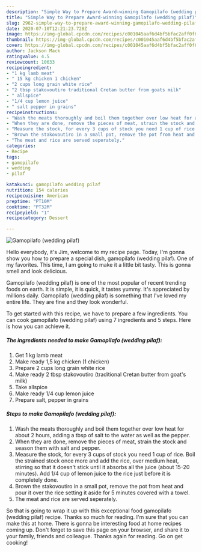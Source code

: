```yaml
---
description: "Simple Way to Prepare Award-winning Gamopilafo (wedding pilaf)"
title: "Simple Way to Prepare Award-winning Gamopilafo (wedding pilaf)"
slug: 2962-simple-way-to-prepare-award-winning-gamopilafo-wedding-pilaf
date: 2020-07-10T12:21:23.728Z
image: https://img-global.cpcdn.com/recipes/c001045aaf6d4bf5bfac2aff0f6d36c2/751x532cq70/gamopilafo-wedding-pilaf-recipe-main-photo.jpg
thumbnail: https://img-global.cpcdn.com/recipes/c001045aaf6d4bf5bfac2aff0f6d36c2/751x532cq70/gamopilafo-wedding-pilaf-recipe-main-photo.jpg
cover: https://img-global.cpcdn.com/recipes/c001045aaf6d4bf5bfac2aff0f6d36c2/751x532cq70/gamopilafo-wedding-pilaf-recipe-main-photo.jpg
author: Jackson Mack
ratingvalue: 4.5
reviewcount: 10633
recipeingredient:
- "1 kg lamb meat"
- " 15 kg chicken 1 chicken"
- "2 cups long grain white rice"
- "2 tbsp stakovoutiro traditional Cretan butter from goats milk"
- " allspice"
- "1/4 cup lemon juice"
- " salt pepper in grains"
recipeinstructions:
- "Wash the meats thoroughly and boil them together over low heat for about 2 hours, adding a tbsp of salt to the water as well as the pepper."
- "When they are done, remove the pieces of meat, strain the stock and season them with salt and pepper."
- "Measure the stock, for every 3 cups of stock you need 1 cup of rice. Boil the strained stock once more and add the rice, over medium heat, stirring so that it doesn&#39;t stick until it absorbs all the juice (about 15-20 minutes). Add 1/4 cup of lemon juice to the rice just before it is completely done."
- "Brown the stakovoutiro in a small pot, remove the pot from heat and pour it over the rice setting it aside for 5 minutes covered with a towel."
- "The meat and rice are served seperately."
categories:
- Recipe
tags:
- gamopilafo
- wedding
- pilaf

katakunci: gamopilafo wedding pilaf 
nutrition: 154 calories
recipecuisine: American
preptime: "PT10M"
cooktime: "PT32M"
recipeyield: "1"
recipecategory: Dessert

---
```



![Gamopilafo (wedding pilaf)](https://img-global.cpcdn.com/recipes/c001045aaf6d4bf5bfac2aff0f6d36c2/751x532cq70/gamopilafo-wedding-pilaf-recipe-main-photo.jpg)

Hello everybody, it's Jim, welcome to my recipe page. Today, I'm gonna show you how to prepare a special dish, gamopilafo (wedding pilaf). One of my favorites. This time, I am going to make it a little bit tasty. This is gonna smell and look delicious.

Gamopilafo (wedding pilaf) is one of the most popular of recent trending foods on earth. It is simple, it is quick, it tastes yummy. It's appreciated by millions daily. Gamopilafo (wedding pilaf) is something that I've loved my entire life. They are fine and they look wonderful.




To get started with this recipe, we have to prepare a few ingredients. You can cook gamopilafo (wedding pilaf) using 7 ingredients and 5 steps. Here is how you can achieve it.

<!--inarticleads1-->

##### The ingredients needed to make Gamopilafo (wedding pilaf):

1. Get 1 kg lamb meat
1. Make ready  1,5 kg chicken (1 chicken)
1. Prepare 2 cups long grain white rice
1. Make ready 2 tbsp stakovoutiro (traditional Cretan butter from goat&#39;s milk)
1. Take  allspice
1. Make ready 1/4 cup lemon juice
1. Prepare  salt, pepper in grains




<!--inarticleads2-->

##### Steps to make Gamopilafo (wedding pilaf):

1. Wash the meats thoroughly and boil them together over low heat for about 2 hours, adding a tbsp of salt to the water as well as the pepper.
1. When they are done, remove the pieces of meat, strain the stock and season them with salt and pepper.
1. Measure the stock, for every 3 cups of stock you need 1 cup of rice. Boil the strained stock once more and add the rice, over medium heat, stirring so that it doesn&#39;t stick until it absorbs all the juice (about 15-20 minutes). Add 1/4 cup of lemon juice to the rice just before it is completely done.
1. Brown the stakovoutiro in a small pot, remove the pot from heat and pour it over the rice setting it aside for 5 minutes covered with a towel.
1. The meat and rice are served seperately.




So that is going to wrap it up with this exceptional food gamopilafo (wedding pilaf) recipe. Thanks so much for reading. I'm sure that you can make this at home. There is gonna be interesting food at home recipes coming up. Don't forget to save this page on your browser, and share it to your family, friends and colleague. Thanks again for reading. Go on get cooking!
